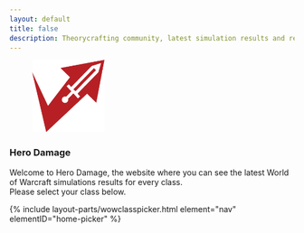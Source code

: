 ```yaml
---
layout: default
title: false
description: Theorycrafting community, latest simulation results and resources -based on SimulationCraft- for World of Warcraft.
---
```


<article id="home">
  <section id="home-introduction" class="container">
    <figure>
      <img src="/assets/img/logo.svg" alt="{{ site.name }} Logo" height="128" width="128" itemprop="logo">
    </figure>
    <div id="introduction-text">
      <h1>Hero Damage</h1>
      <p>Welcome to Hero Damage, the website where you can see the latest World of Warcraft simulations results for every class.<br>
      Please select your class below.</p>
    </div>
  </section>

  <section id="home-picker" class="container">
    {% include layout-parts/wowclasspicker.html element="nav" elementID="home-picker" %}
  </section>
</article>
